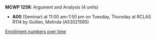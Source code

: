 **MCWP 125R**: Argument and Analysis (4 units)

- **A00** (Seminar) at 11:00 am–1:50 pm on Tuesday, Thursday at RCLAS R114 by Guillen, Melinda (A53021565)

[Enrollment numbers over time](./MCWP125R.tsv)
